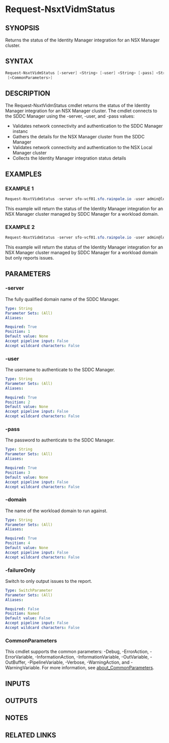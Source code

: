 # Request-NsxtVidmStatus

## SYNOPSIS

Returns the status of the Identity Manager integration for an NSX Manager cluster.

## SYNTAX

```powershell
Request-NsxtVidmStatus [-server] <String> [-user] <String> [-pass] <String> [-domain] <String> [-failureOnly]
 [<CommonParameters>]
```

## DESCRIPTION

The Request-NsxtVidmStatus cmdlet returns the status of the Identity Manager integration for an NSX Manager cluster.
The cmdlet connects to the SDDC Manager using the -server, -user, and -pass values:

- Validates network connectivity and authentication to the SDDC Manager instanc
- Gathers the details for the NSX Manager cluster from the SDDC Manager
- Validates network connectivity and authentication to the NSX Local Manager cluster
- Collects the Identity Manager integration status details

## EXAMPLES

### EXAMPLE 1

```powershell
Request-NsxtVidmStatus -server sfo-vcf01.sfo.rainpole.io -user admin@local -pass VMw@re1!VMw@re1! -domain sfo-w01
```

This example will return the status of the Identity Manager integration for an NSX Manager cluster managed by SDDC Manager for a workload domain.

### EXAMPLE 2

```powershell
Request-NsxtVidmStatus -server sfo-vcf01.sfo.rainpole.io -user admin@local -pass VMw@re1!VMw@re1! -domain sfo-w01 -failureOnly
```

This example will return the status of the Identity Manager integration for an NSX Manager cluster managed by SDDC Manager for a workload domain but only reports issues.

## PARAMETERS

### -server

The fully qualified domain name of the SDDC Manager.

```yaml
Type: String
Parameter Sets: (All)
Aliases:

Required: True
Position: 1
Default value: None
Accept pipeline input: False
Accept wildcard characters: False
```

### -user

The username to authenticate to the SDDC Manager.

```yaml
Type: String
Parameter Sets: (All)
Aliases:

Required: True
Position: 2
Default value: None
Accept pipeline input: False
Accept wildcard characters: False
```

### -pass

The password to authenticate to the SDDC Manager.

```yaml
Type: String
Parameter Sets: (All)
Aliases:

Required: True
Position: 3
Default value: None
Accept pipeline input: False
Accept wildcard characters: False
```

### -domain

The name of the workload domain to run against.

```yaml
Type: String
Parameter Sets: (All)
Aliases:

Required: True
Position: 4
Default value: None
Accept pipeline input: False
Accept wildcard characters: False
```

### -failureOnly

Switch to only output issues to the report.

```yaml
Type: SwitchParameter
Parameter Sets: (All)
Aliases:

Required: False
Position: Named
Default value: False
Accept pipeline input: False
Accept wildcard characters: False
```

### CommonParameters

This cmdlet supports the common parameters: -Debug, -ErrorAction, -ErrorVariable, -InformationAction, -InformationVariable, -OutVariable, -OutBuffer, -PipelineVariable, -Verbose, -WarningAction, and -WarningVariable. For more information, see [about_CommonParameters](http://go.microsoft.com/fwlink/?LinkID=113216).

## INPUTS

## OUTPUTS

## NOTES

## RELATED LINKS
